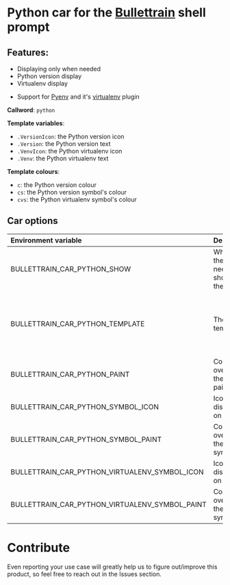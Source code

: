 # Python car for the [Bullettrain](https://github.com/bullettrain-sh/bullettrain-go-core) shell prompt

## Features:

- Displaying only when needed
- Python version display
- Virtualenv display
* Support for [Pyenv](https://github.com/pyenv/pyenv) and it's
  [virtualenv](https://github.com/pyenv/pyenv-virtualenv) plugin

**Callword**: `python`

**Template variables**:

* `.VersionIcon`: the Python version icon
* `.Version`: the Python version text
* `.VenvIcon`: the Python virtualenv icon
* `.Venv`: the Python virtualenv text

**Template colours**:

* `c`: the Python version colour
* `cs`: the Python version symbol's colour
* `cvs`: the Python virtualenv symbol's colour


## Car options

| Environment variable                           | Description                                     | Default value                                                                                                               |
|:-----------------------------------------------|:------------------------------------------------|:----------------------------------------------------------------------------------------------------------------------------|
| BULLETTRAIN_CAR_PYTHON_SHOW                    | Whether the car needs to be shown all the time. | false                                                                                                                       |
| BULLETTRAIN_CAR_PYTHON_TEMPLATE                | The car's template.                             | `{{.VersionIcon \| printf "%s " \| cs}}{{.Version \| printf "%s " \| c}}{{.VenvIcon \| printf "%s " \| cvs}}{{.Venv \| c}}` |
| BULLETTRAIN_CAR_PYTHON_PAINT                   | Colour override for the car't paint.            | black:220                                                                                                                   |
| BULLETTRAIN_CAR_PYTHON_SYMBOL_ICON             | Icon displayed on the car.                      | ``                                                                                                                         |
| BULLETTRAIN_CAR_PYTHON_SYMBOL_PAINT            | Colour override for the car's symbol.           | 32:220                                                                                                                      |
| BULLETTRAIN_CAR_PYTHON_VIRTUALENV_SYMBOL_ICON  | Icon displayed on the car.                      | `🐍`                                                                                                                        |
| BULLETTRAIN_CAR_PYTHON_VIRTUALENV_SYMBOL_PAINT | Colour override for the car's symbol.           | 32:220                                                                                                                      |

# Contribute

Even reporting your use case will greatly help us to figure out/improve
this product, so feel free to reach out in the Issues section.
